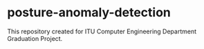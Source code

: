 # posture-anomaly-detection

This repository created for ITU Computer Engineering Department Graduation Project. 
